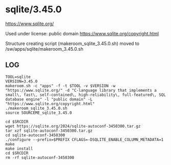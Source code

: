 sqlite/3.45.0
========================

<https://www.sqlite.org/>

Used under license:
public domain
<https://www.sqlite.org/copyright.html>

Structure creating script (makeroom_sqlite_3.45.0.sh) moved to /sw/apps/sqlite/makeroom_3.45.0.sh

LOG
---

    TOOL=sqlite
    VERSION=3.45.0
    makeroom.sh -c "apps" -f -t $TOOL -v $VERSION -w "https://www.sqlite.org/" -d "C-language library that implements a small\, fast\, self-contained\, high-reliability\, full-featured\, SQL database engine" -l "public domain" -L "https://www.sqlite.org/copyright.html"
    ./makeroom_sqlite_3.45.0.sh
    source SOURCEME_sqlite_3.45.0

    cd $SRCDIR
    wget https://sqlite.org/2024/sqlite-autoconf-3450300.tar.gz
    tar xzf sqlite-autoconf-3450300.tar.gz
    cd sqlite-autoconf-3450300
    ./configure --prefix=$PREFIX CFLAGS=-DSQLITE_ENABLE_COLUMN_METADATA=1
    make
    make install
    cd $SRCDIR
    rm -rf sqlite-autoconf-3450300

